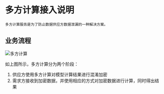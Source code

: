 
# 多方计算接入说明

```text
多方计算服务是为了防止数据供应方数据泄漏的一种解决方案。
```

## 业务流程

![多方计算](https://github.com/unitedata-org-public/Documentation/blob/master/images/多方计算.png)

如上图所示，多方计算分为两个阶段：

1. 供应方使用多方计算对模型计算结果进行混淆加密
2. 需求方接收到加密数据，并使用相应的方式对加密数据进行计算，同时得出结果
